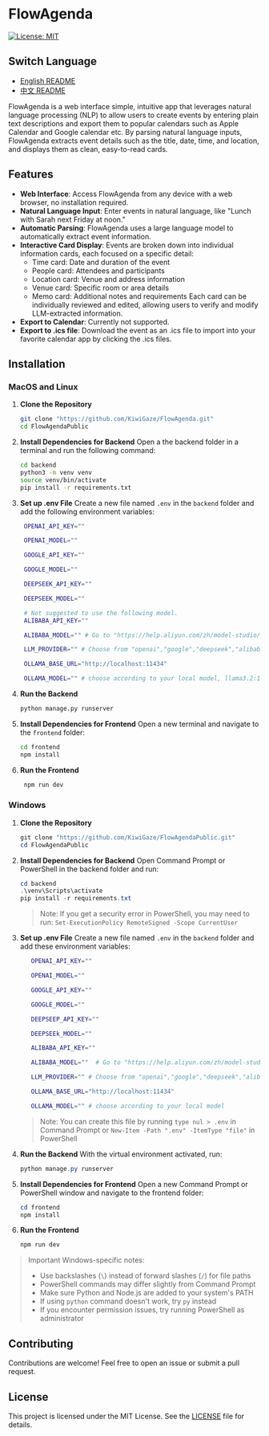 # FlowAgenda
[![License: MIT](https://img.shields.io/badge/License-MIT-yellow.svg)](https://opensource.org/licenses/MIT)

## Switch Language
- [English README](README.md)
- [中文 README](README.zh.md)

FlowAgenda is a web interface simple, intuitive app that leverages natural language processing (NLP) to allow users to create events by entering plain text descriptions and export them to popular calendars such as Apple Calendar and Google calendar etc. By parsing natural language inputs, FlowAgenda extracts event details such as the title, date, time, and location, and displays them as clean, easy-to-read cards. 

## Features
- **Web Interface**: Access FlowAgenda from any device with a web browser, no installation required.
- **Natural Language Input**: Enter events in natural language, like "Lunch with Sarah next Friday at noon."
- **Automatic Parsing**: FlowAgenda uses a large language model to automatically extract event information.
- **Interactive Card Display**: Events are broken down into individual information cards, each focused on a specific detail:
  - Time card: Date and duration of the event
  - People card: Attendees and participants
  - Location card: Venue and address information
  - Venue card: Specific room or area details
  - Memo card: Additional notes and requirements
  Each card can be individually reviewed and edited, allowing users to verify and modify LLM-extracted information.
- **Export to Calendar**: Currently not supported.
- **Export to .ics file**: Download the event as an .ics file to import into your favorite calendar app by clicking the .ics files.

## Installation

### MacOS and Linux

1. **Clone the Repository**
   ```bash
   git clone "https://github.com/KiwiGaze/FlowAgenda.git"
   cd FlowAgendaPublic
   ```

2. **Install Dependencies for Backend**
   Open a the backend folder in a terminal and run the following command:
   ```bash
   cd backend
   python3 -m venv venv
   source venv/bin/activate
   pip install -r requirements.txt
   ```

3. **Set up .env File**
   Create a new file named `.env` in the `backend` folder and add the following environment variables:
   ```bash
    OPENAI_API_KEY=""

    OPENAI_MODEL=""

    GOOGLE_API_KEY=""

    GOOGLE_MODEL=""

    DEEPSEEK_API_KEY=""

    DEEPSEEK_MODEL=""
   
    # Not suggested to use the following model.
    ALIBABA_API_KEY=""

    ALIBABA_MODEL="" # Go to "https://help.aliyun.com/zh/model-studio/getting-started/models#9f8890ce29g5u"for reference

    LLM_PROVIDER="" # Choose from "openai","google","deepseek","alibaba"

    OLLAMA_BASE_URL="http://localhost:11434"

    OLLAMA_MODEL="" # choose according to your local model, llama3.2:1b is suggested.
   ```
4. **Run the Backend**
   ```bash
   python manage.py runserver
   ```
5. **Install Dependencies for Frontend**
   Open a new terminal and navigate to the `frontend` folder:
   ```bash
   cd frontend
   npm install
   ```
6. **Run the Frontend**
   ```bash
    npm run dev
    ```

### Windows

1. **Clone the Repository**
   ```powershell
   git clone "https://github.com/KiwiGaze/FlowAgendaPublic.git"
   cd FlowAgendaPublic
   ```

2. **Install Dependencies for Backend**
   Open Command Prompt or PowerShell in the backend folder and run:
   ```powershell
   cd backend
   .\venv\Scripts\activate
   pip install -r requirements.txt
   ```
   > Note: If you get a security error in PowerShell, you may need to run: `Set-ExecutionPolicy RemoteSigned -Scope CurrentUser`

3. **Set up .env File**
   Create a new file named `.env` in the `backend` folder and add these environment variables:
   ```bash
      OPENAI_API_KEY=""

      OPENAI_MODEL=""

      GOOGLE_API_KEY=""

      GOOGLE_MODEL=""

      DEEPSEEP_API_KEY=""

      DEEPSEEk_MODEL=""

      ALIBABA_API_KEY=""

      ALIBABA_MODEL=""  # Go to "https://help.aliyun.com/zh/model-studio/getting-started/models#9f8890ce29g5u"for reference

      LLM_PROVIDER="" # Choose from "openai","google","deepseek","alibaba" 

      OLLAMA_BASE_URL="http://localhost:11434"

      OLLAMA_MODEL="" # choose according to your local model
   ```
   > Note: You can create this file by running `type nul > .env` in Command Prompt or `New-Item -Path ".env" -ItemType "file"` in PowerShell

4. **Run the Backend**
   With the virtual environment activated, run:
   ```powershell
   python manage.py runserver
   ```

5. **Install Dependencies for Frontend**
   Open a new Command Prompt or PowerShell window and navigate to the frontend folder:
   ```powershell
   cd frontend
   npm install
   ```

6. **Run the Frontend**
   ```powershell
   npm run dev
   ```

> Important Windows-specific notes:
> - Use backslashes (`\`) instead of forward slashes (`/`) for file paths
> - PowerShell commands may differ slightly from Command Prompt
> - Make sure Python and Node.js are added to your system's PATH
> - If using `python` command doesn't work, try `py` instead
> - If you encounter permission issues, try running PowerShell as administrator

## Contributing

Contributions are welcome! Feel free to open an issue or submit a pull request.

## License 

This project is licensed under the MIT License. See the [LICENSE](LICENSE) file for details.
